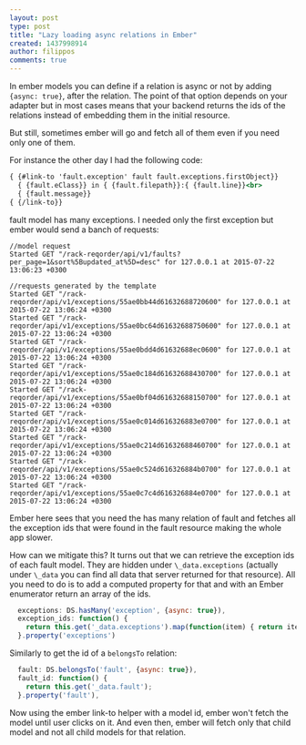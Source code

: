 ```yaml
---
layout: post
type: post
title: "Lazy loading async relations in Ember"
created: 1437998914
author: filippos
comments: true
---
```


In ember models you can define if a relation is async or not by adding `{async: true}`, after the relation. The point of that option depends on your adapter but in most cases means that your backend returns the ids of the relations instead of embedding them in the initial resource.

But still, sometimes ember will go and fetch all of them even if you need only one of them.

For instance the other day I had the following code:

``` handlebars
{ {#link-to 'fault.exception' fault fault.exceptions.firstObject}}
  { {fault.eClass}} in { {fault.filepath}}:{ {fault.line}}<br>
  { {fault.message}}
{ {/link-to}}
```

fault model has many exceptions. I needed only the first exception but ember would send a banch of requests:

```
//model request
Started GET "/rack-reqorder/api/v1/faults?per_page=1&sort%5Bupdated_at%5D=desc" for 127.0.0.1 at 2015-07-22 13:06:23 +0300

//requests generated by the template
Started GET "/rack-reqorder/api/v1/exceptions/55ae0bb44d61632688720600" for 127.0.0.1 at 2015-07-22 13:06:24 +0300
Started GET "/rack-reqorder/api/v1/exceptions/55ae0bc64d61632688750600" for 127.0.0.1 at 2015-07-22 13:06:24 +0300
Started GET "/rack-reqorder/api/v1/exceptions/55ae0bdd4d61632688ec0600" for 127.0.0.1 at 2015-07-22 13:06:24 +0300
Started GET "/rack-reqorder/api/v1/exceptions/55ae0c184d61632688430700" for 127.0.0.1 at 2015-07-22 13:06:24 +0300
Started GET "/rack-reqorder/api/v1/exceptions/55ae0bf04d61632688150700" for 127.0.0.1 at 2015-07-22 13:06:24 +0300
Started GET "/rack-reqorder/api/v1/exceptions/55ae0c014d616326883e0700" for 127.0.0.1 at 2015-07-22 13:06:24 +0300
Started GET "/rack-reqorder/api/v1/exceptions/55ae0c214d61632688460700" for 127.0.0.1 at 2015-07-22 13:06:24 +0300
Started GET "/rack-reqorder/api/v1/exceptions/55ae0c524d616326884b0700" for 127.0.0.1 at 2015-07-22 13:06:24 +0300
Started GET "/rack-reqorder/api/v1/exceptions/55ae0c7c4d616326884e0700" for 127.0.0.1 at 2015-07-22 13:06:24 +0300
```

Ember here sees that you need the has many relation of fault and fetches all the exception ids that were found in the fault resource making the whole app slower.

How can we mitigate this? It turns out that we can retrieve the exception ids of each fault model. They are hidden under `\_data.exceptions` (actually under `\_data` you can find all data that server returned for that resource). All you need to do is to add a computed property for that and with an Ember enumerator return an array of the ids.


``` javascript
  exceptions: DS.hasMany('exception', {async: true}),
  exception_ids: function() {
    return this.get('_data.exceptions').map(function(item) { return item.id; });
  }.property('exceptions')
```

Similarly to get the id of a `belongsTo` relation:

``` javascript
  fault: DS.belongsTo('fault', {async: true}),
  fault_id: function() {
    return this.get('_data.fault');
  }.property('fault'),
```

Now using the ember link-to helper with a model id, ember won't fetch the model until user clicks on it. And even then, ember will fetch only that child model and not all child models for that relation.
